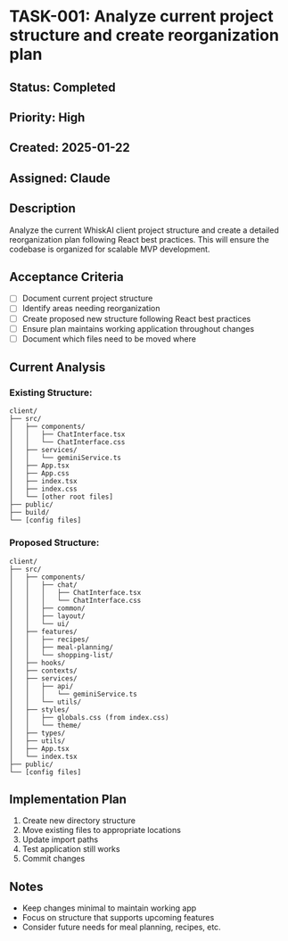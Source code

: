 # TASK-001: Analyze current project structure and create reorganization plan

## Status: Completed
## Priority: High
## Created: 2025-01-22
## Assigned: Claude

## Description
Analyze the current WhiskAI client project structure and create a detailed reorganization plan following React best practices. This will ensure the codebase is organized for scalable MVP development.

## Acceptance Criteria
- [ ] Document current project structure
- [ ] Identify areas needing reorganization
- [ ] Create proposed new structure following React best practices
- [ ] Ensure plan maintains working application throughout changes
- [ ] Document which files need to be moved where

## Current Analysis

### Existing Structure:
```
client/
├── src/
│   ├── components/
│   │   ├── ChatInterface.tsx
│   │   └── ChatInterface.css
│   ├── services/
│   │   └── geminiService.ts
│   ├── App.tsx
│   ├── App.css
│   ├── index.tsx
│   ├── index.css
│   └── [other root files]
├── public/
├── build/
└── [config files]
```

### Proposed Structure:
```
client/
├── src/
│   ├── components/
│   │   ├── chat/
│   │   │   ├── ChatInterface.tsx
│   │   │   └── ChatInterface.css
│   │   ├── common/
│   │   ├── layout/
│   │   └── ui/
│   ├── features/
│   │   ├── recipes/
│   │   ├── meal-planning/
│   │   └── shopping-list/
│   ├── hooks/
│   ├── contexts/
│   ├── services/
│   │   ├── api/
│   │   │   └── geminiService.ts
│   │   └── utils/
│   ├── styles/
│   │   ├── globals.css (from index.css)
│   │   └── theme/
│   ├── types/
│   ├── utils/
│   ├── App.tsx
│   └── index.tsx
├── public/
└── [config files]
```

## Implementation Plan
1. Create new directory structure
2. Move existing files to appropriate locations
3. Update import paths
4. Test application still works
5. Commit changes

## Notes
- Keep changes minimal to maintain working app
- Focus on structure that supports upcoming features
- Consider future needs for meal planning, recipes, etc.